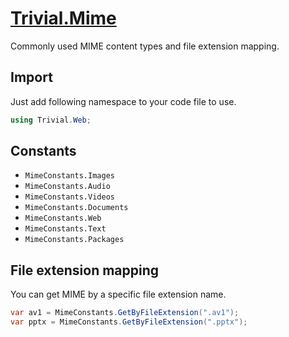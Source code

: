 ﻿# [Trivial.Mime](../docs/web/mime)

Commonly used MIME content types and file extension mapping.

## Import

Just add following namespace to your code file to use.

```csharp
using Trivial.Web;
```

## Constants

- `MimeConstants.Images`
- `MimeConstants.Audio`
- `MimeConstants.Videos`
- `MimeConstants.Documents`
- `MimeConstants.Web`
- `MimeConstants.Text`
- `MimeConstants.Packages`

## File extension mapping

You can get MIME by a specific file extension name.

```csharp
var av1 = MimeConstants.GetByFileExtension(".av1");
var pptx = MimeConstants.GetByFileExtension(".pptx");
```
